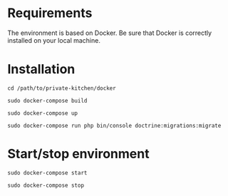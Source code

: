 # Requirements

The environment is based on Docker. Be sure that Docker is correctly installed on your local machine.

# Installation

`cd /path/to/private-kitchen/docker`

`sudo docker-compose build`

`sudo docker-compose up`

`sudo docker-compose run php bin/console doctrine:migrations:migrate`

# Start/stop environment

`sudo docker-compose start`   

`sudo docker-compose stop`


 
